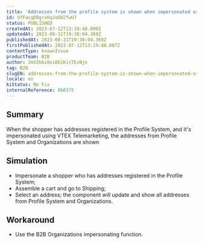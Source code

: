 ```yaml
---
title: 'Addresses from the profile system is shown when impersonated using VTEX Telemarketing'
id: 5fFacgD8grxKqJoOO2fwU7
status: PUBLISHED
createdAt: 2023-07-12T13:19:48.090Z
updatedAt: 2023-08-31T19:38:04.369Z
publishedAt: 2023-08-31T19:38:04.369Z
firstPublishedAt: 2023-07-12T13:19:48.807Z
contentType: knownIssue
productTeam: B2B
author: 2mXZkbi0oi061KicTExNjo
tag: B2B
slugEN: addresses-from-the-profile-system-is-shown-when-impersonated-using-vtex-telemarketing
locale: en
kiStatus: No Fix
internalReference: 860375
---
```


## Summary


When the shopper has addresses registered in the Profile System, and it's impersonated using VTEX Telemarketing, the addresses from Profile System and Organizations are shown


##

## Simulation



- Impersonate a shopper who has addresses registered in the Profile System;
- Assemble a cart and go to Shipping;
- Select an address; the component will update and show all addresses from Profile System and Organizations.


##

## Workaround



- Use the B2B Organizations impersonating function.



